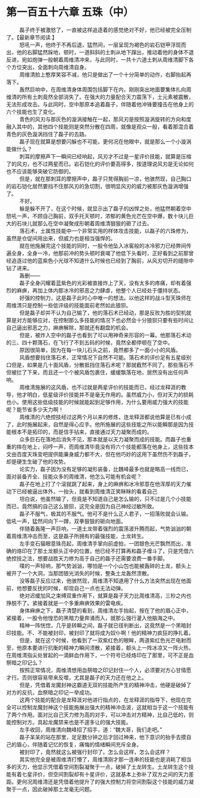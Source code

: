 <h1>第一百五十六章 五珠（中）</h1>
<div id="content">&nbsp&nbsp&nbsp&nbsp&nbsp&nbsp&nbsp&nbsp
 磊子终于被激怒了，一直被这样追逐着的感觉绝对不好，他已经被完全压制了。【最新章节阅读.】
 <br/>&nbsp&nbsp&nbsp&nbsp&nbsp&nbsp&nbsp&nbsp
 怒吼一声，他终于不再后退，猛然间，一层呈现为褐色的岩石铠甲浮现而出，他的右脚猛然跺地，顿时，一道斜斜的土刺从地下蹿出，推动着他的身体不退反进，宛如炮弹一般朝着周维清冲来，与此同时，一共十六道土刺从周维清脚下各个方位突出，全面刺向周维清自身。
 <br/>&nbsp&nbsp&nbsp&nbsp&nbsp&nbsp&nbsp&nbsp
 周维清脸上憨厚笑容不减，他只是做出了一个十分简单的动作，右脚抬起再落下。
 <br/>&nbsp&nbsp&nbsp&nbsp&nbsp&nbsp&nbsp&nbsp
 轰然巨响中，在周维清身体周围包括脚下在内，刚刚突出地面要集体扎向周维清的所有土刺竟然全部消失了。在强大的力量配合天力震荡下，土元素被震散，无法形成攻击。与此同时，空中那原本追着磊子，伴随着他冲锋要撞击在他身上的六个技能也生了变化。
 <br/>&nbsp&nbsp&nbsp&nbsp&nbsp&nbsp&nbsp&nbsp
 青色的风刃与那灰色的漩涡接触在一起，那风刃是按照漩涡旋转的方向和度融入其中的，其他四个技能则是突然分散在四周，就像是观众一般，看着那混合着青色的灰色漩涡挡住了磊子的去路。
 <br/>&nbsp&nbsp&nbsp&nbsp&nbsp&nbsp&nbsp&nbsp
 磊子现在就算是想要闪躲也不可能，更何况在他眼中，就是那么一个小漩涡能做什么？
 <br/>&nbsp&nbsp&nbsp&nbsp&nbsp&nbsp&nbsp&nbsp
 刺耳的摩擦声下一瞬间已经响起，风刃才不过是一星评价技能，就算是压缩了的风刃，也不过两星而已。岩石铠化的评价要高得多，按道理说风刃是无论如何也不应该能够突破它防御的。
 <br/>&nbsp&nbsp&nbsp&nbsp&nbsp&nbsp&nbsp&nbsp
 但是，就在那刺耳的摩擦声中，磊子只凳得胸前一凉，他骇然现，自己胸口的岩石铠化居然要挡不住那风刃的急切割，很明显风刃的威力被那灰色漩涡增强了。
 <br/>&nbsp&nbsp&nbsp&nbsp&nbsp&nbsp&nbsp&nbsp
 不好。
 <br/>&nbsp&nbsp&nbsp&nbsp&nbsp&nbsp&nbsp&nbsp
 躲是躲不开了，在这个时候，就显示出了磊子的凶悍之处，他猛然朝着空中怒吼一声，不顾自己胸前，双手托天顿时，浓郁的黄色光芒在空中爆，数十块儿巨大的石块儿就那么在空中凝聚成形朝着周维清狠狠的砸了过去。
 <br/>&nbsp&nbsp&nbsp&nbsp&nbsp&nbsp&nbsp&nbsp
 落石术，土属性技能中一个非常实用的样体攻击技能，以磊子的六珠修为，虽然是仓促间用出来，但威力也是相当强悍的。
 <br/>&nbsp&nbsp&nbsp&nbsp&nbsp&nbsp&nbsp&nbsp
 就在他施展完这个技能的同时，一股令他坠入冰窖般的冰冷邪力已经弊间传遍全身，全身一冷，他那前冲的势头顿时衰竭了他低下头看时，正好看到之前那曾经追逐过他的蓝紫色小光球不知道什么时候也已经到了胸前，从风刃切开的缝隙中钻了进来。
 <br/>&nbsp&nbsp&nbsp&nbsp&nbsp&nbsp&nbsp&nbsp
 轰删——
 <br/>&nbsp&nbsp&nbsp&nbsp&nbsp&nbsp&nbsp&nbsp
 磊子全身闪耀着蓝紫色的光彩被直接炸上了天，没有太多的疼痛，却有着强烈的麻痹，再加上体内那冰冷的邪恶之力肆虐，他整个人已经处于僵持状态。
 <br/>&nbsp&nbsp&nbsp&nbsp&nbsp&nbsp&nbsp&nbsp
 好强的控制力，这是磊子此时心中唯一的想法。以他这样的战斗型天珠师在周维清只是控制一些低评级的技能面前老然如此狼狈。
 <br/>&nbsp&nbsp&nbsp&nbsp&nbsp&nbsp&nbsp&nbsp
 但是磊子却并不认为自己输了，他的落石术已经动，那是反败为胜的契机就算是对方能够应对，在控制那么多技能的情况下也必然会十分狼狈只要有些时间让自己逼出邪恶之力，麻痹解除，那就还有翻盘的机会。
 <br/>&nbsp&nbsp&nbsp&nbsp&nbsp&nbsp&nbsp&nbsp
 但是，被炸入空中的磊子也看到了可以用神奇来形容的一幕。他那落石术动的三、四十颗落石，在飞行了不到五码的时候，竟然全都停顿在了空中。
 <br/>&nbsp&nbsp&nbsp&nbsp&nbsp&nbsp&nbsp&nbsp
 原因很简单，因为在每一块儿石头之前，竟然都多了一面小小的风盾。
 <br/>&nbsp&nbsp&nbsp&nbsp&nbsp&nbsp&nbsp&nbsp
 风盾想要挡住落石术，正常情况下自然不可能。落石术的评价足有五星级别口但是，如果是几十面风盾，分散抵挡住落石术呢？那就截然不同了。那些落石不但被拦了下来，而且还一个个被风盾包裹住，缓缓飘落在地，居然没有出任何声响。
 <br/>&nbsp&nbsp&nbsp&nbsp&nbsp&nbsp&nbsp&nbsp
 周维清施展的这风盾，也不过就是两星评价的技能而已，经过龙释涯的教导，他才明白，低星级评价技能并不是毫无作用的。虽然威力小，但对天力的损耗也小。使用这些低级技能的时候就能起到足够作用，为什么要用威力强大的技能呢？能节省多少天力啊！
 <br/>&nbsp&nbsp&nbsp&nbsp&nbsp&nbsp&nbsp&nbsp
 周维清的六绝控技经过这两个月以来的修炼，连龙释涯都说他算是已有小成了，此时施展起来，自然是得心应手。他所施展的这些技能之所以能瞬那是因为技能根本不是拓印的，而是信手拈来，直接通过天力凝聚而成的。
 <br/>&nbsp&nbsp&nbsp&nbsp&nbsp&nbsp&nbsp&nbsp
 众多巨石在落地后消失不见，那本就是以天力凝聚而成的技能。而磊子也重重的摔在地上，闷哼一声，而周维清毕竟没有将六个技能都落在他身上，这些技本文由百度天珠变吧提供能廉身威力都不大，但在他巧妙的这用下虽然伤不到磊子，却是硬生生破了他的攻势。
 <br/>&nbsp&nbsp&nbsp&nbsp&nbsp&nbsp&nbsp&nbsp
 论实力，磊子因为没有足够的凝形装备，比魏峰最多也就是略高一线而已，面对装备齐全、技能众多的周维清，他怎么可能有机会呢？
 <br/>&nbsp&nbsp&nbsp&nbsp&nbsp&nbsp&nbsp&nbsp
 磊子在地上打了个滚就跳了起来，身上的麻痹和冰冷邪意在他浑厚的天力催动下已经被逼出体外，一抬头，就看到周维清正笑眯眯的看着自己
 <br/>&nbsp&nbsp&nbsp&nbsp&nbsp&nbsp&nbsp&nbsp
 坦白说，他虽然输了，但竟是不知道自己是怎么输的，只不过是几个小技能而已，竟然搞的自己这么狼狈，这完全是因为自己神经过敏所致。
 <br/>&nbsp&nbsp&nbsp&nbsp&nbsp&nbsp&nbsp&nbsp
 磊子不服气，极其的不服气。他可不是什么正人君子，一招落败就会认输。低吼一声，猛然间向下一蹲，双拳狠狠的砸向地面。
 <br/>&nbsp&nbsp&nbsp&nbsp&nbsp&nbsp&nbsp&nbsp
 伴随着轰隆一声巨响，一道土龙带着强烈的震荡波升腾而起，气势汹汹的朝着周维清冲击而至，这是磊子所拥有的最强技能，土龙转生。
 <br/>&nbsp&nbsp&nbsp&nbsp&nbsp&nbsp&nbsp&nbsp
 左手变石猫眼意珠亮起，周维清手掌向前虚拍，一团银色光芒飘然而出，准确的烙印在了那土龙额头正中的位置，他已经不打算再和磊子缠斗了，只是凭借六绝控技之法，想要战胜天力修为高于自己的磊子还需要浪费一番手脚。
 <br/>&nbsp&nbsp&nbsp&nbsp&nbsp&nbsp&nbsp&nbsp
 噗的一声轻响，那气势汹汹，哪怕是一个小山包也能被轰碎的土龙，额头上被开了一个大洞，当那团银光消失的时候，整条土龙轰然溃散。
 <br/>&nbsp&nbsp&nbsp&nbsp&nbsp&nbsp&nbsp&nbsp
 没等磊子反应过来，他骇然现，周维清不知道用了什么方法突然出现在他面前，他想要反抚的时候，却现自己一点也无法动弹。
 <br/>&nbsp&nbsp&nbsp&nbsp&nbsp&nbsp&nbsp&nbsp
 绝对迟缓加风之束缚双重作用下，就算是磊子天力比周维清高，三秒之内也挣脱不了。紧接着就是一个多重麻痹效果的雷电疾。
 <br/>&nbsp&nbsp&nbsp&nbsp&nbsp&nbsp&nbsp&nbsp
 身体麻痹之下，磊子清楚的看到，周维清左手抬起，按在了他的眉心正中，紧接着，一股令他惶恐的黑暗力量奔涌而入，就那么强行灌入他脑海之中。
 <br/>&nbsp&nbsp&nbsp&nbsp&nbsp&nbsp&nbsp&nbsp
 精神一阵恍惚，几乎是转瞬之间，磊子就已径判断出，这竟然是一个黑暗封印技能。不、不能被封印，被封印了就将成为奴仆啊！他的精神力疯狂的挣扎着。
 <br/>&nbsp&nbsp&nbsp&nbsp&nbsp&nbsp&nbsp&nbsp
 但是，就在这个时候，他看到了一双紫红色的眼眸，两道紫红色光芒电射而至，他原本要进行抗衡的精神力瞬间溃散，紧接着，额头上一阵冰凉又一阵火热，在周维清指尖处冒起的一滴鲜血作用下，一个符号已经烙印在了那里，可不正是血祭暗之印记么？
 <br/>&nbsp&nbsp&nbsp&nbsp&nbsp&nbsp&nbsp&nbsp
 按照正常情况，周维清想用血祭暗之印记封住一个人，必须要对方心甘情愿才行。否则很容易带来反噬，尤其是磊子的天力还在他之上。
 <br/>&nbsp&nbsp&nbsp&nbsp&nbsp&nbsp&nbsp&nbsp
 但是，凭借着龙魔封神这霸道无双的技能所产生的精神冲击，他硬是破掉了对方的反抗，血祭暗之印记一举成功。
 <br/>&nbsp&nbsp&nbsp&nbsp&nbsp&nbsp&nbsp&nbsp
 这两个技能的配合是龙释涯对他进行指点的，在龙释涯的指导下，他现在完全可以控制龙魔封神这个技能施展出强大的精神冲击波，这就相当于这一个技能有了两个作用。面对比自己天力修为高的对手，可以冲击对方精神，比自己低的，则能控制对方。具起龙魔禁来也是不遑多让的强大技能。
 <br/>&nbsp&nbsp&nbsp&nbsp&nbsp&nbsp&nbsp&nbsp
 左手收回，周维清向魏峰招了招手，道：“魏大哥，我们走吧。”
 <br/>&nbsp&nbsp&nbsp&nbsp&nbsp&nbsp&nbsp&nbsp
 磊子呆呆的站在那里，足足数分钟之后才回过神来，他下意识的抬手去摸自己的眉心，伴随着记忆的恢复，痛悔的情绪瞬间充斥全身。
 <br/>&nbsp&nbsp&nbsp&nbsp&nbsp&nbsp&nbsp&nbsp
 被封印了，竟然就这么被强行封印了。怎么会这样，怎么会这样？
 <br/>&nbsp&nbsp&nbsp&nbsp&nbsp&nbsp&nbsp&nbsp
 其实他完全是被周维清打懵了，周维清刚才那一连串的技能也是消耗了相当多的天力，他显示凭借着空间割裂凝聚于一点，破掉了土龙转生。土龙转生这个技能有着七星评价，但空间割裂却有十星评价，这就基本上弥补了双方之间的天力差距。更何况周维清还是凭借着他提升了的强大控制力将空间割裂这个技能的威力凝聚于一点，因此破掉那土龙毫无问题。
 <br/>&nbsp&nbsp&nbsp&nbsp&nbsp&nbsp&nbsp&nbsp
 <br/>&nbsp&nbsp&nbsp&nbsp&nbsp&nbsp&nbsp&nbsp
</div>
